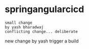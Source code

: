 # springangularcicd
    small change 
    by yash bharadwaj
    conflicting change... deliberate
new change by yash
trigger a build 